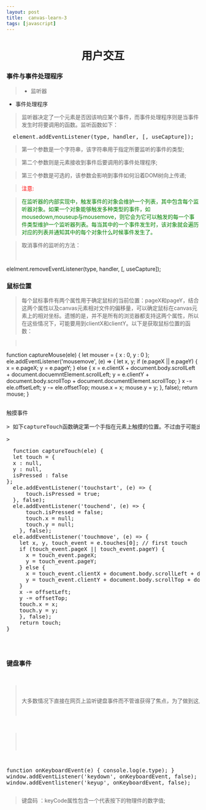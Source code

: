 ```yaml
---
layout: post
title:	canvas-learn-3
tags: [javascript]
---
```


<h1 style="text-align:center;">用户交互</h1>

### 事件与事件处理程序

> * 监听器
*  事件处理程序

> 监听器决定了一个元素是否因该响应某个事件，而事件处理程序则是当事件发生时将要调用的函数。监听函数如下：
<pre>
  element.addEventListener(type, handler, [, useCapture]);
</pre>
> 第一个参数是一个字符串，该字符串用于指定所要监听的事件的类型;

> 第二个参数则是元素接收到事件后要调用的事件处理程序;

> 第三个参数是可选的，该参数会影响到事件如何沿着DOM树向上传递;

> <p style="color:red;">注意:</p>

> <p style="color:green;">在监听器的内部实现中，触发事件的对象会维护一个列表，其中包含每个监听器对象。如果一个对象能够触发多种类型的事件，如mousedown,mouseup与mousemove，则它会为它可以触发的每一个事件类型维护一个监听器列表。每当其中的一个事件发生时，该对象就会遍历对应的列表并通知其中的每个对象什么时候事件发生了。</p>

> 取消事件的监听的方法：
> <pre>
  elelment.removeEventListener(type, handler, [, useCapture]);
</pre>

### 鼠标位置

> 每个鼠标事件有两个属性用于确定鼠标的当前位置：pageX和pageY，结合这两个属性以及canvas元素相对文件的偏移量，可以确定鼠标在canvas元素上的相对坐标。遗憾的是，并不是所有的浏览器都支持这两个属性，所以在这些情况下，可能要用到clientX和clientY。以下是获取鼠标位置的函数：

> <pre>
  function captureMouse(ele) {
  let mouser = {
  x : 0,
  y : 0
};
  ele.addEventListener('mousemove', (e) => {
  let x, y;
  if (e.pageX || e.pageY) {
  x = e.pageX;
  y = e.pageY;
} else {
  x = e.clientX + document.body.scrollLeft + document.docuemntElement.scrollLeft;
  y = e.clientY + document.body.scrollTop + document.documentElement.scrollTop;
}
  x -= ele.offsetLeft;
  y -= ele.offsetTop;
  mouse.x = x;
  mouse.y = y;
  }, false);
  return mouse;
}
<pre>

触摸事件

> 如下captureTouch函数确定第一个手指在元素上触摸的位置。不过由于可能出现没有手指触摸到屏幕的情况，因此为返回的对象添加了一个isPressed属性。同时，如果没有手指触摸到屏幕，x与y属性就会设置为null

> <pre>
  function captureTouch(ele) {
  let touch = {
  x : null,
  y : null,
  isPressed : false
};
  ele.addEventListener('touchstart', (e) => {
      touch.isPressed = true;
  }, false);
  ele.addEventListener('touchend', (e) => {
      touch.isPressed = false;
      touch.x = null;
      touch.y = null;
    }, false);
  ele.addEventListener('touchmove', (e) => {
    let x, y, touch_event = e.touches[0]; // first touch
    if (touch_event.pageX || touch_event.pageY) {
      x = touch_event.pageX;
      y = touch_event.pageY;
    } else {
      x = touch_event.clientX + document.body.scrollLeft + document.documentElement.scrollLeft;
      y = touch_event.clientY + document.body.scrollTop + document.documentElement.scrollTop;
    }
    x -= offsetLeft;
    y -= offsetTop;  
    touch.x = x;
    touch.y = y;
    }, false);
    return touch;
}
</pre>


### 键盘事件

>大多数情况下直接在网页上监听键盘事件而不管谁获得了焦点，为了做到这点，可以直接将一个键盘事件监听器绑定到全局的window对象上，如下实例：

> <pre>
  function onKeyboardEvent(e) {
    console.log(e.type);
}
window.addEventListener('keydown', onKeyboardEvent, false);
window.addEventlistener('keyup', onKeyboardEvent, false);
</pre>
> 键盘码 ：keyCode属性包含一个代表按下的物理件的数字值;
